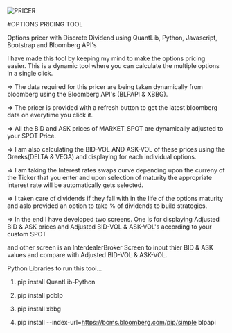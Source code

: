 ![PRICER](https://user-images.githubusercontent.com/117934424/204288605-6dc9d38e-ca63-401c-9e1f-d9a20a8c03c5.PNG)

#OPTIONS PRICING TOOL  

Options pricer with Discrete Dividend using QuantLib, Python, Javascript, Bootstrap and Bloomberg API's

I have made this tool by keeping my mind to make the options pricing easier. This is a dynamic tool where you can calculate the multiple options in a single click.

=> The data required for this pricer are being taken dynamically from bloomberg using the Bloomberg API's (BLPAPI & XBBG).

=> The pricer is provided with a refresh button to get the latest bloomberg data on everytime you click it. 

=> All the BID and ASK prices of MARKET_SPOT are dynamically adjusted to your SPOT Price. 

=> I am also calculating the BID-VOL AND ASK-VOL of these prices using the Greeks(DELTA & VEGA) and displaying for each individual options.

=> I am taking the Interest rates swaps curve depending upon the curreny of the Ticker that you enter and upon selection of maturity the appropriate interest rate will be automatically gets selected. 

=> I taken care of dividends if they fall with in the life of the options maturity and aslo provided an option to take % of dividends to build strategies.

=> In the end I have developed two screens. One is for displaying Adjusted BID & ASK prices and Adjusted BID-VOL & ASK-VOL's according to your custom SPOT 

and other screen is an InterdealerBroker Screen to input thier BID & ASK values and compare with Adjusted BID-VOL & ASK-VOL.

Python Libraries to run this tool...

1) pip install QuantLib-Python

2) pip install pdblp

3) pip install xbbg

4) pip install --index-url=https://bcms.bloomberg.com/pip/simple blpapi
